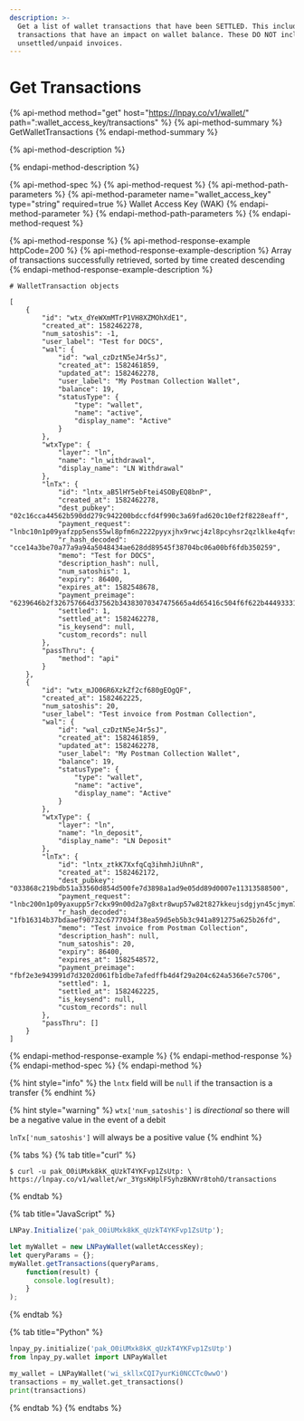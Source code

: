 ```yaml
---
description: >-
  Get a list of wallet transactions that have been SETTLED. This includes only
  transactions that have an impact on wallet balance. These DO NOT include
  unsettled/unpaid invoices.
---
```


# Get Transactions

{% api-method method="get" host="https://lnpay.co/v1/wallet/" path=":wallet\_access\_key/transactions" %}
{% api-method-summary %}
GetWalletTransactions
{% endapi-method-summary %}

{% api-method-description %}

{% endapi-method-description %}

{% api-method-spec %}
{% api-method-request %}
{% api-method-path-parameters %}
{% api-method-parameter name="wallet\_access\_key" type="string" required=true %}
Wallet Access Key \(WAK\)
{% endapi-method-parameter %}
{% endapi-method-path-parameters %}
{% endapi-method-request %}

{% api-method-response %}
{% api-method-response-example httpCode=200 %}
{% api-method-response-example-description %}
Array of transactions successfully retrieved, sorted by time created descending
{% endapi-method-response-example-description %}

```
# WalletTransaction objects

[
    {
        "id": "wtx_dYeWXmMTrP1VH8XZMOhXdE1",
        "created_at": 1582462278,
        "num_satoshis": -1,
        "user_label": "Test for DOCS",
        "wal": {
            "id": "wal_czDztN5eJ4r5sJ",
            "created_at": 1582461859,
            "updated_at": 1582462278,
            "user_label": "My Postman Collection Wallet",
            "balance": 19,
            "statusType": {
                "type": "wallet",
                "name": "active",
                "display_name": "Active"
            }
        },
        "wtxType": {
            "layer": "ln",
            "name": "ln_withdrawal",
            "display_name": "LN Withdrawal"
        },
        "lnTx": {
            "id": "lntx_aB5lHY5ebFtei4SOByEQ8bnP",
            "created_at": 1582462278,
            "dest_pubkey": "02c16cca44562b590dd279c942200bdccfd4f990c3a69fad620c10ef2f8228eaff",
            "payment_request": "lnbc10n1p09yafzpp5ens55wl8pfm6n2222pyyxjhx9rwcj4zl8pcyhsr2qzlklke4qfvsdq423jhxapqvehhygzyfap4xxqyz5vqcqzyssp52vyh6djmjt644fygwr54cs9vv82d2zc67tmkeun3c40ypzrvqe4srzjqt0pr36g7ke9elfvaqq3wmfey6laun0z8v0lg0nf9fdhdncxsp0y5zxkp5qqnsgqqqqqqqqqqqqq05qqrc9qy9qsqq3a4p9tvmy3sf7h2mlfpd5rcdldsyaksf8e0rk09yxtzvhcyzjrsg2janexechmzaqmnz9c7de04et7jkhmvkkjdnzn3txnz2a204ucplr595s",
            "r_hash_decoded": "cce14a3be70a77a9a94a5048434ae628dd89545f38704bc06a00bf6fdb350259",
            "memo": "Test for DOCS",
            "description_hash": null,
            "num_satoshis": 1,
            "expiry": 86400,
            "expires_at": 1582548678,
            "payment_preimage": "6239646b2f326757664d37562b34383070347475665a4d65416c504f6f622b444933314c4e6246593554553d",
            "settled": 1,
            "settled_at": 1582462278,
            "is_keysend": null,
            "custom_records": null
        },
        "passThru": {
            "method": "api"
        }
    },
    {
        "id": "wtx_mJO06R6XzkZf2cf680gEOgQF",
        "created_at": 1582462225,
        "num_satoshis": 20,
        "user_label": "Test invoice from Postman Collection",
        "wal": {
            "id": "wal_czDztN5eJ4r5sJ",
            "created_at": 1582461859,
            "updated_at": 1582462278,
            "user_label": "My Postman Collection Wallet",
            "balance": 19,
            "statusType": {
                "type": "wallet",
                "name": "active",
                "display_name": "Active"
            }
        },
        "wtxType": {
            "layer": "ln",
            "name": "ln_deposit",
            "display_name": "LN Deposit"
        },
        "lnTx": {
            "id": "lntx_ztkK7XxfqCq3ihmhJiUhnR",
            "created_at": 1582462172,
            "dest_pubkey": "033868c219bdb51a33560d854d500fe7d3898a1ad9e05dd89d0007e11313588500",
            "payment_request": "lnbc200n1p09yaxupp5r7ckx99n00d2a7g8xtr8wup57w82t827kkeujsdgjyn45cjmym7sdp623jhxapqd9h8vmmfvdjjqenjdakjq5r0wd6x6ctwyppk7mrvv43hg6t0dccqzpgxqyz5vqsp5gyfwnrqnkyvxxgpww0vwsl8tfe524ggr5kngr8n8fn4vt9xl5ggs9qy9qsq42vwx9dh2n3ggrlgwqqxqq77detywruhv2s558uk3vfrumgmjfhs3y8hwtgxe7cx6svg4pr87qzfg8mgawsveqe6wn0te9d3h02fm4spxtzy5s",
            "r_hash_decoded": "1fb16314b37bdaaef90732c6777034f38ea59d5eb5b3c941a891275a625b26fd",
            "memo": "Test invoice from Postman Collection",
            "description_hash": null,
            "num_satoshis": 20,
            "expiry": 86400,
            "expires_at": 1582548572,
            "payment_preimage": "fbf2e3e943991d7d3202d061fb1dbe7afedffb4d4f29a204c624a5366e7c5706",
            "settled": 1,
            "settled_at": 1582462225,
            "is_keysend": null,
            "custom_records": null
        },
        "passThru": []
    }
]
```
{% endapi-method-response-example %}
{% endapi-method-response %}
{% endapi-method-spec %}
{% endapi-method %}

{% hint style="info" %}
the `lntx` field will be `null` if the transaction is a transfer
{% endhint %}

{% hint style="warning" %}
`wtx['num_satoshis']` is _directional_ so there will be a negative value in the event of a debit

`lnTx['num_satoshis']` will always be a positive value
{% endhint %}

{% tabs %}
{% tab title="curl" %}
```text
$ curl -u pak_O0iUMxk8kK_qUzkT4YKFvp1ZsUtp: \
https://lnpay.co/v1/wallet/wr_3YgsKHplFSyhzBKNVr8tohO/transactions
```
{% endtab %}

{% tab title="JavaScript" %}
```javascript
LNPay.Initialize('pak_O0iUMxk8kK_qUzkT4YKFvp1ZsUtp');

let myWallet = new LNPayWallet(walletAccessKey);
let queryParams = {};
myWallet.getTransactions(queryParams,
    function(result) {
      console.log(result);
    }
);
```
{% endtab %}

{% tab title="Python" %}
```python
lnpay_py.initialize('pak_O0iUMxk8kK_qUzkT4YKFvp1ZsUtp')
from lnpay_py.wallet import LNPayWallet

my_wallet = LNPayWallet('wi_skllxCQI7yurKi0NCCTc0wwO')
transactions = my_wallet.get_transactions()
print(transactions)
```
{% endtab %}
{% endtabs %}

